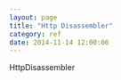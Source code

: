 ```yaml
---
layout: page
title: "Http Disassembler"
category: ref
date: 2014-11-14 12:00:00
---
```


HttpDisassembler
